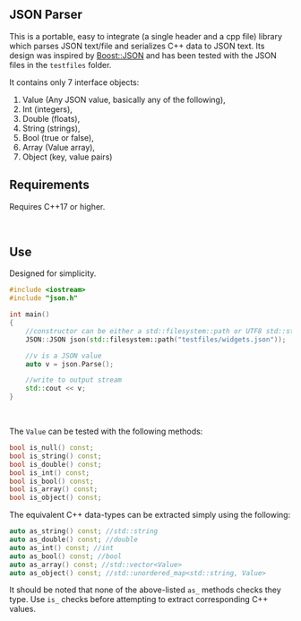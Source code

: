 ## JSON Parser

This is a portable, easy to integrate (a single header and a cpp file) library which parses JSON text/file and serializes C++ data to JSON text. Its design was inspired by [Boost::JSON](https://www.boost.org/doc/libs/1_86_0/libs/json/doc/html/index.html) and has been tested with the JSON files in the `testfiles` folder.

It contains only 7 interface objects: 
1. Value (Any JSON value, basically any of the following),
2. Int (integers),
3. Double (floats),
4. String (strings), 
5. Bool (true or false), 
6. Array (Value array), 
7. Object (key, value pairs)



## Requirements

 Requires C++17 or higher.


&nbsp;


## Use

Designed for simplicity.



```C++
#include <iostream>
#include "json.h"

int main()
{
    //constructor can be either a std::filesystem::path or UTF8 std::string
	JSON::JSON json(std::filesystem::path("testfiles/widgets.json"));

    //v is a JSON value
	auto v = json.Parse(); 

    //write to output stream
	std::cout << v; 
}
```

&nbsp;

The `Value` can be tested with the following methods:

```C++
bool is_null() const;
bool is_string() const;
bool is_double() const;
bool is_int() const; 
bool is_bool() const;
bool is_array() const; 
bool is_object() const;
```

The equivalent C++ data-types can be extracted simply using the following:

```C++
auto as_string() const; //std::string
auto as_double() const; //double
auto as_int() const; //int
auto as_bool() const; //bool
auto as_array() const; //std::vector<Value>
auto as_object() const; //std::unordered_map<std::string, Value>

```
It should be noted that none of the above-listed `as_` methods checks they type. Use `is_` checks before attempting to extract corresponding C++ values.